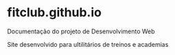 # fitclub.github.io

Documentação do projeto de Desenvolvimento Web

Site desenvolvido para ultilitários de treinos e academias
